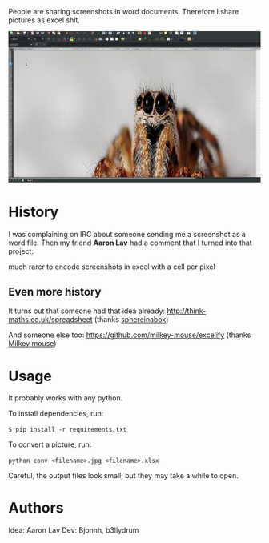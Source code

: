 People are sharing screenshots in word documents.
Therefore I share pictures as excel shit.

![demo](./demo.jpg)

# History

I was complaining on IRC about someone sending me a screenshot as a word file.
Then my friend **Aaron Lav** had a comment that I turned into that project:

<asl2> much rarer to encode screenshots in excel with a cell per pixel

## Even more history

It turns out that someone had that idea already: http://think-maths.co.uk/spreadsheet   (thanks [sphereinabox](http://sphereinabox.wordpress.com/))

And someone else too: https://github.com/milkey-mouse/excelify  (thanks [Milkey mouse](https://meme.institute/))

# Usage

It probably works with any python.

To install dependencies, run:

```$ pip install -r requirements.txt```

To convert a picture, run:

```python conv <filename>.jpg <filename>.xlsx```

Careful, the output files look small, but they may take a while to open.

# Authors

Idea: Aaron Lav
Dev: Bjonnh, b3llydrum
